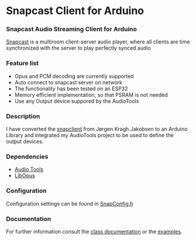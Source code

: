 # Snapcast Client for Arduino 

### Snapcast Audio Streaming Client for Arduino

[Snapcast](https://github.com/badaix/snapcast) is a multiroom client-server audio player, where all clients are time synchronized with the server to play perfectly synced audio

### Feature list

- Opus and PCM decoding are currently supported
- Auto connect to snapcast server on network
- The functionality has been tested on an ESP32
- Memory efficient implementation, so that PSRAM is not needed
- Use any Output device suppored by the AudioTools

### Description

I have converted the [snapclient](https://github.com/jorgenkraghjakobsen/snapclient) from Jørgen Kragh Jakobsen to an Arduino Library and integrated my AudioTools project to be used to define the output devices.

### Dependencies

- [Audio Tools](https://github.com/pschatzmann/arduino-audio-tools)
- [LibOpus](https://github.com/pschatzmann/arduino-libopus)


### Configuration

Configuration settings can be found in [SnapConfig.h](https://github.com/pschatzmann/arduino-snapcast/blob/main/src/SnapConfig.h)


### Documentation

For further information consult the [class documentation](https://pschatzmann.github.io/arduino-snapclient/html/annotated.html) or the [examples](examples/).


